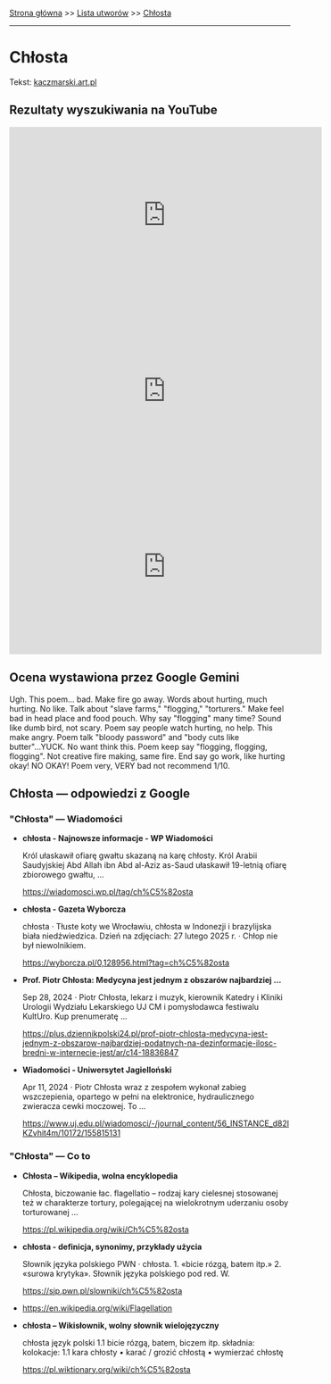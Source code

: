 [Strona główna](../index.md) >> [Lista utworów](../list.md) >> [Chłosta](94.md)

---

# Chłosta

Tekst: [kaczmarski.art.pl](https://www.kaczmarski.art.pl/tworczosc/wiersze/chlosta/)

## Rezultaty wyszukiwania na YouTube

<iframe width="560" height="315" src="https://www.youtube.com/embed/JENxnESv-W4?si=IdontcarewhotheIRSsendsImnotpayingtaxes" title="YouTube video player" frameborder="0" allow="accelerometer; autoplay; clipboard-write; encrypted-media; gyroscope; picture-in-picture; web-share" referrerpolicy="strict-origin-when-cross-origin" allowfullscreen></iframe>

<iframe width="560" height="315" src="https://www.youtube.com/embed/guMyd5c59WY?si=IdontcarewhotheIRSsendsImnotpayingtaxes" title="YouTube video player" frameborder="0" allow="accelerometer; autoplay; clipboard-write; encrypted-media; gyroscope; picture-in-picture; web-share" referrerpolicy="strict-origin-when-cross-origin" allowfullscreen></iframe>

<iframe width="560" height="315" src="https://www.youtube.com/embed/8JFJapTbc-E?si=IdontcarewhotheIRSsendsImnotpayingtaxes" title="YouTube video player" frameborder="0" allow="accelerometer; autoplay; clipboard-write; encrypted-media; gyroscope; picture-in-picture; web-share" referrerpolicy="strict-origin-when-cross-origin" allowfullscreen></iframe>

## Ocena wystawiona przez Google Gemini

Ugh. This poem... bad. Make fire go away. Words about hurting, much hurting. No like. Talk about "slave farms," "flogging," "torturers." Make feel bad in head place and food pouch. Why say "flogging" many time? Sound like dumb bird, not scary. Poem say people watch hurting, no help. This make angry. Poem talk "bloody password" and "body cuts like butter"...YUCK. No want think this. Poem keep say "flogging, flogging, flogging". Not creative fire making, same fire. End say go work, like hurting okay! NO OKAY! Poem very, VERY bad not recommend 1/10.


## Chłosta — odpowiedzi z Google

### "Chłosta" — Wiadomości

- **chłosta - Najnowsze informacje - WP Wiadomości**

    Król ułaskawił ofiarę gwałtu skazaną na karę chłosty. Król Arabii Saudyjskiej Abd Allah ibn Abd al-Aziz as-Saud ułaskawił 19-letnią ofiarę zbiorowego gwałtu, ... 

   <https://wiadomosci.wp.pl/tag/ch%C5%82osta>
- **chłosta - Gazeta Wyborcza**

    chłosta · Tłuste koty we Wrocławiu, chłosta w Indonezji i brazylijska biała niedźwiedzica. Dzień na zdjęciach: 27 lutego 2025 r. · Chłop nie był niewolnikiem. 

   <https://wyborcza.pl/0,128956.html?tag=ch%C5%82osta>
- **Prof. Piotr Chłosta: Medycyna jest jednym z obszarów najbardziej ...**

    Sep 28, 2024  ·  Piotr Chłosta, lekarz i muzyk, kierownik Katedry i Kliniki Urologii Wydziału Lekarskiego UJ CM i pomysłodawca festiwalu KultUro. Kup prenumeratę ... 

   <https://plus.dziennikpolski24.pl/prof-piotr-chlosta-medycyna-jest-jednym-z-obszarow-najbardziej-podatnych-na-dezinformacje-ilosc-bredni-w-internecie-jest/ar/c14-18836847>
- **Wiadomości - Uniwersytet Jagielloński**

    Apr 11, 2024  ·  Piotr Chłosta wraz z zespołem wykonał zabieg wszczepienia, opartego w pełni na elektronice, hydraulicznego zwieracza cewki moczowej. To ... 

   <https://www.uj.edu.pl/wiadomosci/-/journal_content/56_INSTANCE_d82lKZvhit4m/10172/155815131>

### "Chłosta" — Co to

- **Chłosta – Wikipedia, wolna encyklopedia**

    Chłosta, biczowanie łac. flagellatio – rodzaj kary cielesnej stosowanej też w charakterze tortury, polegającej na wielokrotnym uderzaniu osoby torturowanej ... 

   <https://pl.wikipedia.org/wiki/Ch%C5%82osta>
- **chłosta - definicja, synonimy, przykłady użycia**

    Słownik języka polskiego PWN · chłosta. 1. «bicie rózgą, batem itp.» 2. «surowa krytyka». Słownik języka polskiego pod red. W. 

   <https://sjp.pwn.pl/slowniki/ch%C5%82osta>
- <https://en.wikipedia.org/wiki/Flagellation>
- **chłosta – Wikisłownik, wolny słownik wielojęzyczny**

    chłosta język polski   1.1 bicie rózgą, batem, biczem itp. składnia: kolokacje: 1.1 kara chłosty • karać / grozić chłostą • wymierzać chłostę 

   <https://pl.wiktionary.org/wiki/ch%C5%82osta>

